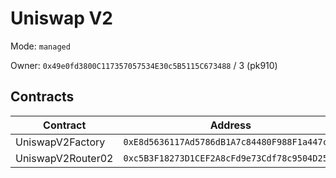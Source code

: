 # Uniswap V2

Mode: `managed`

Owner: `0x49e0fd3800C117357057534E30c5B5115C673488` / 3  (pk910)

## Contracts 

| Contract | Address | Source |
| -------- | ------- | ------ |
| UniswapV2Factory | `0xE8d5636117Ad5786dB1A7c84480F988F1a447c3c`  | [UniswapV2Factory.sol](https://github.com/Uniswap/v2-core/blob/master/contracts/UniswapV2Factory.sol) |
| UniswapV2Router02 | `0xc5B3F18273D1CEF2A8cFd9e73Cdf78c9504D2512`  | [UniswapV2Router02.sol](https://github.com/Uniswap/v2-periphery/blob/master/contracts/UniswapV2Router02.sol) |
